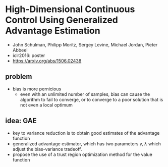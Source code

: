 # High-Dimensional Continuous Control Using Generalized Advantage Estimation
* John Schulman, Philipp Moritz, Sergey Levine, Michael Jordan, Pieter Abbeel
* iclr2016: poster
* https://arxiv.org/abs/1506.02438

## problem
* bias is more pernicious
  * even with an unlimited number of samples, bias can cause the algorithm to fail to converge,
    or to converge to a poor solution that is not even a local optimum

## idea: GAE
* key to variance reduction is to obtain good estimates of the advantage function
* generalized advantage estimator, which has two parameters γ, λ which adjust the bias-variance tradeoff.
* propose the use of a trust region optimization method for the value function
